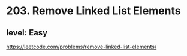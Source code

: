 # 203. Remove Linked List Elements
## level: Easy

https://leetcode.com/problems/remove-linked-list-elements/
